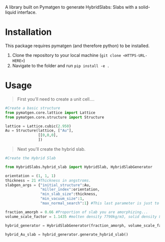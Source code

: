 A library built on Pymatgen to generate HybridSlabs: Slabs with a solid-liquid interface.

# Installation
This package requires pymatgen (and therefore python) to be installed. 


1. Clone the repository to your local machine (`git clone <HTTPS-URL-HERE>`)
2. Navigate to the folder and run `pip install -e . `

# Usage

> First you'll need to create a unit cell....

```Python 
#Create a basic structure 
from pymatgen.core.lattice import Lattice
from pymatgen.core.structure import Structure

lattice = Lattice.cubic(2.950)
Au = Structure(lattice, ["Au"],
               [[0,0,0], 
               ])

```

> Next you'll create the hybrid slab.

```Python
#Create the Hybrid Slab

from HybridSlabs.hybrid_slab import HybridSlab, HybridSlabGenerator

orientation = (1, 1, 1)
thickness = 21 #Thickness in angstroms.
slabgen_args = {"initial_structure":Au, 
                "miller_index":orientation, 
                "min_slab_size":thickness, 
                "min_vacuum_size":1, 
                "max_normal_search":1} #This last parameter is just to ensure that the c-vector is as orthogonal as possible to the a-b lattice plane

fraction_amorph = 0.66 #Proportion of slab you are amorphizing...
volume_scale_factor = 1.1435 #molten density 7790kg/m3, solid density 8908kg/m3

hybrid_generator = HybridSlabGenerator(fraction_amorph, volume_scale_factor, supercell_params = [3,3,1], slabgen_args=slabgen_args)

hybrid_Au_slab = hybrid_generator.generate_hybrid_slab()


```
